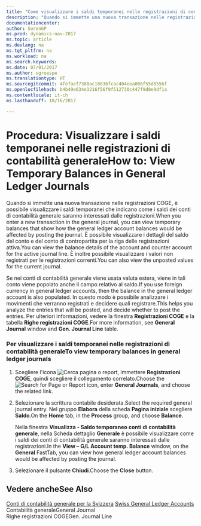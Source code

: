 ```yaml
---
title: "Come visualizzare i saldi temporanei nelle registrazioni di contabilità generale"
description: "Quando si immette una nuova transazione nelle registrazioni COGE, è possibile visualizzare i saldi temporanei che indicano come i saldi dei conti di contabilità generale saranno interessati dalle registrazioni. È possibile visualizzare i dettagli del saldo del conto e del conto di contropartita per la riga delle registrazioni attiva. È inoltre possibile visualizzare i valori non registrati per le registrazioni correnti."
documentationcenter: 
author: SorenGP
ms.prod: dynamics-nav-2017
ms.topic: article
ms.devlang: na
ms.tgt_pltfrm: na
ms.workload: na
ms.search.keywords: 
ms.date: 07/01/2017
ms.author: sgroespe
ms.translationtype: HT
ms.sourcegitcommit: 4fefaef7380ac10836fcac404eea006f55d8556f
ms.openlocfilehash: b4b49e634e3216f56f9f512730c447f9d0e9df1a
ms.contentlocale: it-ch
ms.lasthandoff: 10/16/2017

---
```

# <a name="how-to-view-temporary-balances-in-general-ledger-journals"></a><span data-ttu-id="59027-105">Procedura: Visualizzare i saldi temporanei nelle registrazioni di contabilità generale</span><span class="sxs-lookup"><span data-stu-id="59027-105">How to: View Temporary Balances in General Ledger Journals</span></span>
<span data-ttu-id="59027-106">Quando si immette una nuova transazione nelle registrazioni COGE, è possibile visualizzare i saldi temporanei che indicano come i saldi dei conti di contabilità generale saranno interessati dalle registrazioni.</span><span class="sxs-lookup"><span data-stu-id="59027-106">When you enter a new transaction in the general journal, you can view temporary balances that show how the general ledger account balances would be affected by posting the journal.</span></span> <span data-ttu-id="59027-107">È possibile visualizzare i dettagli del saldo del conto e del conto di contropartita per la riga delle registrazioni attiva.</span><span class="sxs-lookup"><span data-stu-id="59027-107">You can view the balance details of the account and counter account for the active journal line.</span></span> <span data-ttu-id="59027-108">È inoltre possibile visualizzare i valori non registrati per le registrazioni correnti.</span><span class="sxs-lookup"><span data-stu-id="59027-108">You can also view the unposted values for the current journal.</span></span>  
  
 <span data-ttu-id="59027-109">Se nei conti di contabilità generale viene usata valuta estera, viene in tali conto viene popolato anche il campo relativo al saldo.</span><span class="sxs-lookup"><span data-stu-id="59027-109">If you use foreign currency in general ledger accounts, then the balance in the general ledger account is also populated.</span></span> <span data-ttu-id="59027-110">In questo modo è possibile analizzare i movimenti che verranno registrati e decidere quali registrare.</span><span class="sxs-lookup"><span data-stu-id="59027-110">This helps you analyze the entries that will be posted, and decide whether to post the entries.</span></span> <span data-ttu-id="59027-111">Per ulteriori informazioni, vedere la finestra **Registrazioni COGE** e la tabella **Righe registrazioni COGE**.</span><span class="sxs-lookup"><span data-stu-id="59027-111">For more information, see **General Journal** window and **Gen. Journal Line** table.</span></span>  
  
### <a name="to-view-temporary-balances-in-general-ledger-journals"></a><span data-ttu-id="59027-112">Per visualizzare i saldi temporanei nelle registrazioni di contabilità generale</span><span class="sxs-lookup"><span data-stu-id="59027-112">To view temporary balances in general ledger journals</span></span>  
  
1.  <span data-ttu-id="59027-113">Scegliere l'icona ![Cerca pagina o report](media/ui-search/search_small.png "Cerca pagina o report"), immettere **Registrazioni COGE**, quindi scegliere il collegamento correlato.</span><span class="sxs-lookup"><span data-stu-id="59027-113">Choose the ![Search for Page or Report](media/ui-search/search_small.png "Search for Page or Report icon") icon, enter **General Journals**, and choose the related link.</span></span>  
  
2.  <span data-ttu-id="59027-114">Selezionare la scrittura contabile desiderata.</span><span class="sxs-lookup"><span data-stu-id="59027-114">Select the required general journal entry.</span></span> <span data-ttu-id="59027-115">Nel gruppo **Elabora** della scheda **Pagina iniziale** scegliere **Saldo**.</span><span class="sxs-lookup"><span data-stu-id="59027-115">On the **Home** tab, in the **Process** group, and choose **Balance**.</span></span>  
  
     <span data-ttu-id="59027-116">Nella finestra **Visualizza - Saldo temporaneo conti di contabilità generale**, nella Scheda dettaglio **Generale** è possibile visualizzare come i saldi dei conti di contabilità generale saranno interessati dalle registrazioni.</span><span class="sxs-lookup"><span data-stu-id="59027-116">In the **View – G/L Account temp. Balance** window, on the **General** FastTab, you can view how general ledger account balances would be affected by posting the journal.</span></span>  
  
3.  <span data-ttu-id="59027-117">Selezionare il pulsante **Chiudi**.</span><span class="sxs-lookup"><span data-stu-id="59027-117">Choose the **Close** button.</span></span>  
  
## <a name="see-also"></a><span data-ttu-id="59027-118">Vedere anche</span><span class="sxs-lookup"><span data-stu-id="59027-118">See Also</span></span>  
 <span data-ttu-id="59027-119">[Conti di contabilità generale per la Svizzera](swiss-general-ledger-accounts.md) </span><span class="sxs-lookup"><span data-stu-id="59027-119">[Swiss General Ledger Accounts](swiss-general-ledger-accounts.md) </span></span>  
 <span data-ttu-id="59027-120">Contabilità generale</span><span class="sxs-lookup"><span data-stu-id="59027-120">General Journal</span></span>   
 <span data-ttu-id="59027-121">Righe registrazioni COGE</span><span class="sxs-lookup"><span data-stu-id="59027-121">Gen. Journal Line</span></span>
